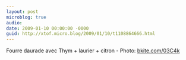 ```yaml
---
layout: post
microblog: true
audio: 
date: 2009-01-10 00:00:00 -0000
guid: http://xtof.micro.blog/2009/01/10/t1108864666.html
---
```

Fourre daurade avec Thym + laurier + citron  - Photo: [bkite.com/03C4k](http://bkite.com/03C4k)
